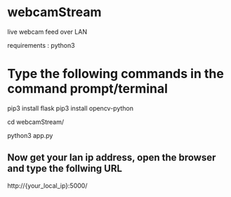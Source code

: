 # webcamStream
live webcam feed over LAN

requirements : python3

# Type the following commands in the command prompt/terminal

pip3 install flask
pip3 install opencv-python

cd webcamStream/

python3 app.py

## Now get your lan ip address, open the browser and type the follwing URL

http://{your_local_ip}:5000/

